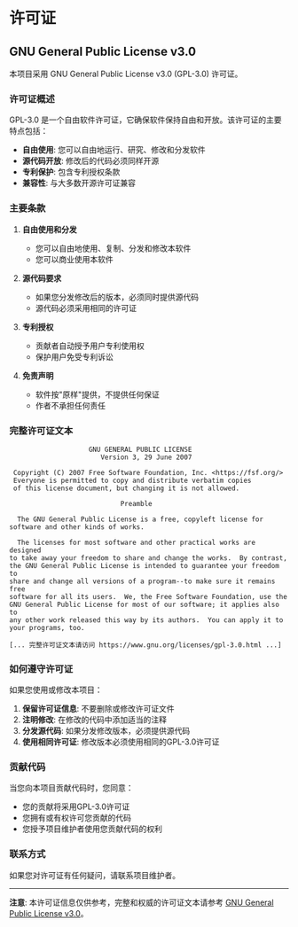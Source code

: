 # 许可证

## GNU General Public License v3.0

本项目采用 GNU General Public License v3.0 (GPL-3.0) 许可证。

### 许可证概述

GPL-3.0 是一个自由软件许可证，它确保软件保持自由和开放。该许可证的主要特点包括：

- **自由使用**: 您可以自由地运行、研究、修改和分发软件
- **源代码开放**: 修改后的代码必须同样开源
- **专利保护**: 包含专利授权条款
- **兼容性**: 与大多数开源许可证兼容

### 主要条款

1. **自由使用和分发**
   - 您可以自由地使用、复制、分发和修改本软件
   - 您可以商业使用本软件

2. **源代码要求**
   - 如果您分发修改后的版本，必须同时提供源代码
   - 源代码必须采用相同的许可证

3. **专利授权**
   - 贡献者自动授予用户专利使用权
   - 保护用户免受专利诉讼

4. **免责声明**
   - 软件按"原样"提供，不提供任何保证
   - 作者不承担任何责任

### 完整许可证文本

```
                    GNU GENERAL PUBLIC LICENSE
                       Version 3, 29 June 2007

 Copyright (C) 2007 Free Software Foundation, Inc. <https://fsf.org/>
 Everyone is permitted to copy and distribute verbatim copies
 of this license document, but changing it is not allowed.

                            Preamble

  The GNU General Public License is a free, copyleft license for
software and other kinds of works.

  The licenses for most software and other practical works are designed
to take away your freedom to share and change the works.  By contrast,
the GNU General Public License is intended to guarantee your freedom to
share and change all versions of a program--to make sure it remains free
software for all its users.  We, the Free Software Foundation, use the
GNU General Public License for most of our software; it applies also to
any other work released this way by its authors.  You can apply it to
your programs, too.

[... 完整许可证文本请访问 https://www.gnu.org/licenses/gpl-3.0.html ...]
```

### 如何遵守许可证

如果您使用或修改本项目：

1. **保留许可证信息**: 不要删除或修改许可证文件
2. **注明修改**: 在修改的代码中添加适当的注释
3. **分发源代码**: 如果分发修改版本，必须提供源代码
4. **使用相同许可证**: 修改版本必须使用相同的GPL-3.0许可证

### 贡献代码

当您向本项目贡献代码时，您同意：

- 您的贡献将采用GPL-3.0许可证
- 您拥有或有权许可您贡献的代码
- 您授予项目维护者使用您贡献代码的权利

### 联系方式

如果您对许可证有任何疑问，请联系项目维护者。

---

**注意**: 本许可证信息仅供参考，完整和权威的许可证文本请参考 [GNU General Public License v3.0](https://www.gnu.org/licenses/gpl-3.0.html)。 